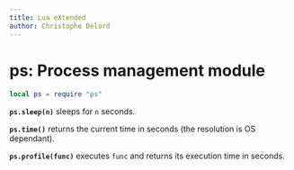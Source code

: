 ```yaml
---
title: Lua eXtended
author: Christophe Delord
---
```


# ps: Process management module

```lua
local ps = require "ps"
```

**`ps.sleep(n)`** sleeps for `n` seconds.

**`ps.time()`** returns the current time in seconds (the resolution is OS dependant).

**`ps.profile(func)`** executes `func` and returns its execution time in seconds.
